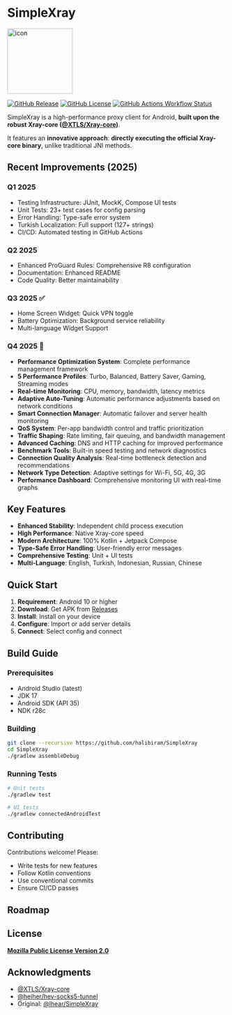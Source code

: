 # SimpleXray

<img src="https://raw.githubusercontent.com/lhear/SimpleXray/main/metadata/en-US/images/icon.png" alt="icon" width="150">

[![GitHub Release](https://img.shields.io/github/v/release/halibiram/SimpleXray)](https://github.com/halibiram/SimpleXray/releases)
[![GitHub License](https://img.shields.io/github/license/halibiram/SimpleXray)](LICENSE)
[![GitHub Actions Workflow Status](https://img.shields.io/github/actions/workflow/status/halibiram/SimpleXray/.github%2Fworkflows%2Fbuild.yml)](https://github.com/halibiram/SimpleXray/actions)

SimpleXray is a high-performance proxy client for Android, **built upon the robust Xray-core ([@XTLS/Xray-core](https://github.com/XTLS/Xray-core))**.

It features an **innovative approach**: **directly executing the official Xray-core binary**, unlike traditional JNI methods.

## Recent Improvements (2025)

### Q1 2025 
- Testing Infrastructure: JUnit, MockK, Compose UI tests
- Unit Tests: 23+ test cases for config parsing
- Error Handling: Type-safe error system
- Turkish Localization: Full support (127+ strings)
- CI/CD: Automated testing in GitHub Actions

### Q2 2025
- Enhanced ProGuard Rules: Comprehensive R8 configuration
- Documentation: Enhanced README
- Code Quality: Better maintainability


### Q3 2025 ✅
- Home Screen Widget: Quick VPN toggle
- Battery Optimization: Background service reliability
- Multi-language Widget Support

### Q4 2025 🚀
- **Performance Optimization System**: Complete performance management framework
- **5 Performance Profiles**: Turbo, Balanced, Battery Saver, Gaming, Streaming modes
- **Real-time Monitoring**: CPU, memory, bandwidth, latency metrics
- **Adaptive Auto-Tuning**: Automatic performance adjustments based on network conditions
- **Smart Connection Manager**: Automatic failover and server health monitoring
- **QoS System**: Per-app bandwidth control and traffic prioritization
- **Traffic Shaping**: Rate limiting, fair queuing, and bandwidth management
- **Advanced Caching**: DNS and HTTP caching for improved performance
- **Benchmark Tools**: Built-in speed testing and network diagnostics
- **Connection Quality Analysis**: Real-time bottleneck detection and recommendations
- **Network Type Detection**: Adaptive settings for Wi-Fi, 5G, 4G, 3G
- **Performance Dashboard**: Comprehensive monitoring UI with real-time graphs


## Key Features

*   **Enhanced Stability**: Independent child process execution
*   **High Performance**: Native Xray-core speed
*   **Modern Architecture**: 100% Kotlin + Jetpack Compose
*   **Type-Safe Error Handling**: User-friendly error messages
*   **Comprehensive Testing**: Unit + UI tests
*   **Multi-Language**: English, Turkish, Indonesian, Russian, Chinese

## Quick Start

1.  **Requirement**: Android 10 or higher
2.  **Download**: Get APK from [Releases](https://github.com/halibiram/SimpleXray/releases)
3.  **Install**: Install on your device
4.  **Configure**: Import or add server details
5.  **Connect**: Select config and connect

## Build Guide

### Prerequisites
- Android Studio (latest)
- JDK 17
- Android SDK (API 35)
- NDK r28c

### Building

```bash
git clone --recursive https://github.com/halibiram/SimpleXray
cd SimpleXray
./gradlew assembleDebug
```

### Running Tests

```bash
# Unit tests
./gradlew test

# UI tests
./gradlew connectedAndroidTest
```

## Contributing

Contributions welcome! Please:
- Write tests for new features
- Follow Kotlin conventions
- Use conventional commits
- Ensure CI/CD passes

## Roadmap

## License

**[Mozilla Public License Version 2.0](LICENSE)**

## Acknowledgments

- [@XTLS/Xray-core](https://github.com/XTLS/Xray-core)
- [@heiher/hev-socks5-tunnel](https://github.com/heiher/hev-socks5-tunnel)
- Original: [@lhear/SimpleXray](https://github.com/lhear/SimpleXray)
